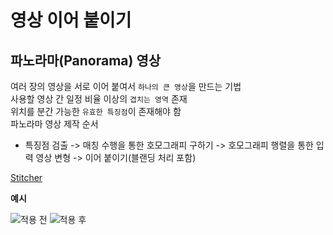 # 영상 이어 붙이기

## 파노라마(Panorama) 영상

여러 장의 영상을 서로 이어 붙여서 `하나의 큰 영상`을 만드는 기법  
사용할 영상 간 일정 비율 이상의 `겹치는 영역` 존재   
위치를 분간 가능한 `유효한 특징점`이 존재해야 함   
파노라마 영상 제작 순서   
- 특징점 검출 -> 매칭 수행을 통한 호모그래피 구하기 -> 호모그래피 행렬을 통한 입력 영상 변형 -> 이어 붙이기(블랜딩 처리 포함)

[Stitcher](https://docs.opencv.org/master/d2/d8d/classcv_1_1Stitcher.html)

**예시**

![적용 전](images/stitching_example_1.png)
![적용 후](images/stitching_example_2.png)
